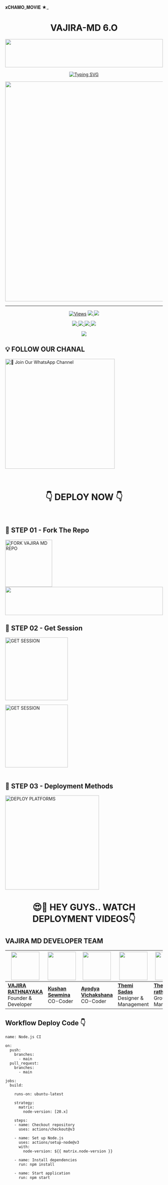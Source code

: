 𝐱𝐂𝐇𝐀𝐌𝐎_𝐌𝐎𝐕𝐈𝐄 ★_
<h1 align="center">VAJIRA-MD 6.O</h1>

<img src="https://i.imgur.com/dBaSKWF.gif" height="90" width="100%">

<p align="center">
<a href="https://git.io/typing-svg"><img src="https://readme-typing-svg.demolab.com?font=Fira+Code&weight=700&size=33&pause=1000&color=5513F7&width=435&lines=VAJIRA+MD+WHATSAPP+BOT" alt="Typing SVG" /></a>
</p>
<p align="center">
<a href="https://github.com/VajiraTech">
    <img src="https://telegra.ph/file/44ff060a7b96ff6c0a42a.jpg"  width="700px">
</a>
<hr>


<p align="center">

  <a href="https://github.com/VajiraTech/VAJIRA-MD-NEW">
    <img src="https://hits.seeyoufarm.com/api/count/incr/badge.svg?url=https%3A%2F%2Fgithub.com%2FVajiraTech%2FVAJIRA-MD-NEW&count_bg=%2379C83D&title_bg=%23555555&icon=gitpod.svg&icon_color=%23E7E7E7&title=Views&edge_flat=false" alt="Views"/></a>
  
  </a>
  <a href="https://github.com/VajiraTech/VAJIRA-MD-NEW/fork">
    <img src="https://img.shields.io/github/forks/VajiraTech/VAJIRA-MD-NEW?label=Fork&style=social">
    
  </a>
  <a href="https://github.com/VajiraTech/VAJIRA-MD-NEW/stargazers">
    <img src="https://img.shields.io/github/stars/VajiraTech/VAJIRA-MD-NEW?style=social">
  </a>
</p>

<p align="center">
  <a href="https://github.com/VajiraTech/VAJIRA-MD-NEW">
    <img src="https://img.shields.io/github/repo-size/VajiraTech/VAJIRA-MD-NEW?color=purple&label=Repo%20Size&style=plastic">

  </a>
  <a href="https://github.com/VajiraTech/VAJIRA-MD-NEW">
    <img src="https://img.shields.io/github/license/VajiraTech/VAJIRA-MD-NEW?color=purple&label=License&style=plastic">

  </a>
  <a href="https://github.com/VajiraTech/VAJIRA-MD-NEW">
    <img src="https://img.shields.io/github/languages/top/VajiraTech/VAJIRA-MD-NEW?color=purple&label=Javascript&style=plastic">

  </a>
  <a href="https://github.com/VajiraTech/VAJIRA-MD-NEW">
    <img src="https://img.shields.io/static/v1?label=Author&message=Vajira%20Rathnayake&color=purple&style=plastic">

  </a>
  </p>
 <p align="center">
  <a href="https://github.com/VajiraTech/VAJIRA-MD-NEW">
    <img src="https://img.shields.io/badge/OUR%20%20%20TEAM-Technical%20Cybers%20(TC)-purple&style=plastic">

  </a>
</p>

## 💡 FOLLOW OUR CHANAL

<a href="https://whatsapp.com/channel/0029VahMZasD8SE5GRwzqn3Z"><img src="https://img.shields.io/badge/Join%20Our%20WhatsApp%20Channel-blue" alt="📎 Join Our WhatsApp Channel" width="350"></a>

<br>

<div align="center">
 
  <h1>👇 DEPLOY NOW 👇</h1>
</div>

<br>

## 🎀 STEP 01 -  Fork The Repo

<a href="https://github.com/VajiraTech/VAJIRA-MD-NEW/fork"><img src="https://img.shields.io/badge/Fork%20Repo-blue" alt="FORK VAJIRA MD REPO" width="150"></a>
</br>
<img src="https://i.imgur.com/dBaSKWF.gif" height="90" width="100%">
<br>

## 🎀 STEP 02 -  Get Session

<a href="https://wee-jelene-vajiratech-ba273ade.koyeb.app/"><img src="https://img.shields.io/badge/QR%20OR%20PAIR%20CODE-blue" alt="GET SESSION" width="200"></a>

<a href="https://yjh59m-8000.csb.app/"><img src="https://img.shields.io/badge/QR%20OR%20PAIR%20CODE-blue" alt="GET SESSION" width="200"></a>
<br>
<br>
## 🎀 STEP 03 -  Deployment Methods

<a href="https://vajiratech.github.io/VAJIRA-DEPLOY/QUEEN-IZUMI-WEB-main/projects/deployment.html"><img src="https://img.shields.io/badge/DEPLOYMENT%20METHODS-green" alt="DEPLOY PLATFORMS" width="300"></a>
<br>


<div align="center">
 
  <h1>😍👀 HEY GUYS.. WATCH DEPLOYMENT VIDEOS👇</h1>
</div>






































## VAJIRA MD DEVELOPER TEAM

| <a href="https://github.com/VajiraTech"><img src="https://telegra.ph/file/44ff060a7b96ff6c0a42a.jpg" width=90 height=90></a> | <a href="https://github.com/kushansewmina1234"><img src="https://telegra.ph/file/7b554aaf04171d11d7ba6.jpg" width=90 height=90></a> | <a href="https://github.com/20070808lk"><img src="https://telegra.ph/file/b194f9be48ca8e09e7a6b.jpg" width=90 height=90></a> | <a href="https://github.com/Darksadas"><img src="https://telegra.ph/file/bdaf8573bd0249df4abb7.jpg" width=90 height=90></a> | <a href="https://github.com/Aadhi777777"><img src="https://telegra.ph/file/87bf2bcb38abef47205ad.jpg" width=90 height=90></a>  |  <a href="https://github.com/Rukshanruka/Rukshan-MD-NEW"><img src="https://telegra.ph/file/aa52e76beeeee65cad24c.jpg" width=90 height=90></a> |
|---|---|---|---|---|---|
| **[VAJIRA RATHNAYAKA](https://github.com/VajiraTech)**</br>Founder & Developer</br> | **[Kushan Sewmina](https://github.com/kushansewmina1234)**</br>  CO-Coder</br> | **[Ayodya Vichakshana ](https://github.com/20070808lk)**</br>CO-Coder</br> | **[Themi   Sadas](https://github.com/Darksadas)**</br>Designer & Management| **[Theekshana rathnaweera](https://github.com/Aadhi777777)**</br>Group & Management| **[Rukshan Md](https://github.com/Rukshanruka/Rukshan-MD-NEW)**</br> Bug Tester |






## Workflow Deploy Code 👇


```
name: Node.js CI

on:
  push:
    branches:
      - main
  pull_request:
    branches:
      - main

jobs:
  build:

    runs-on: ubuntu-latest

    strategy:
      matrix:
        node-version: [20.x]

    steps:
    - name: Checkout repository
      uses: actions/checkout@v3

    - name: Set up Node.js
      uses: actions/setup-node@v3
      with:
        node-version: ${{ matrix.node-version }}

    - name: Install dependencies
      run: npm install

    - name: Start application
      run: npm start
```
